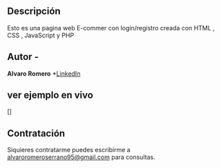 ## Descripción 
Esto es una pagina web E-commer con login/registro creada con HTML , CSS , JavaScript y PHP

## Autor -

**Alvaro Romero**
*[LinkedIn](https://www.linkedin.com/in/alvarorsweb/)

## ver ejemplo en vivo
[]
## Contratación
Siquieres contratarme puedes escribirme a alvaroromeroserrano95@gmail.com para consultas.

